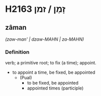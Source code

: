 # H2163 זָמַן / זמן

## zâman

_(zaw-man' | dzaw-MAHN | za-MAHN)_

### Definition

verb; a primitive root; to fix (a time); appoint.

- to appoint a time, be fixed, be appointed
    - (Pual)
        - to be fixed, be appointed
        - appointed times (participle)
